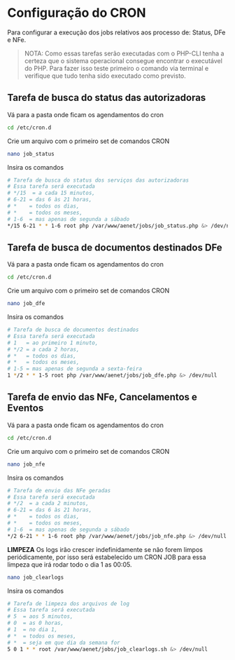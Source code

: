 # Configuração do CRON

Para configurar a execução dos jobs relativos aos processo de: Status, DFe e NFe.

> NOTA: Como essas tarefas serão executadas com o PHP-CLI tenha a certeza que o sistema operacional consegue encontrar o executável do PHP.
> Para fazer isso teste primeiro o comando via terminal e verifique que tudo tenha sido executado como previsto.

## Tarefa de busca do status das autorizadoras

Vá para a pasta onde ficam os agendamentos do cron

```bash
cd /etc/cron.d
```
Crie um arquivo com o primeiro set de comandos CRON

```bash
nano job_status
```

Insira os comandos

```bash
# Tarefa de busca do status dos serviços das autorizadoras
# Essa tarefa será executada
# */15  = a cada 15 minutos,
# 6-21 = das 6 às 21 horas,
# *    = todos os dias,
# *    = todos os meses,
# 1-6  = mas apenas de segunda a sábado
*/15 6-21 * * 1-6 root php /var/www/aenet/jobs/job_status.php &> /dev/null
```

## Tarefa de busca de documentos destinados DFe

Vá para a pasta onde ficam os agendamentos do cron

```bash
cd /etc/cron.d
```

Crie um arquivo com o primeiro set de comandos CRON

```bash
nano job_dfe
```

Insira os comandos

```bash
# Tarefa de busca de documentos destinados
# Essa tarefa será executada
# 1   = ao primeiro 1 minuto,
# */2 = a cada 2 horas,
# *   = todos os dias,
# *   = todos os meses,
# 1-5 = mas apenas de segunda a sexta-feira
1 */2 * * 1-5 root php /var/www/aenet/jobs/job_dfe.php &> /dev/null
```

## Tarefa de envio das NFe, Cancelamentos e Eventos 

Vá para a pasta onde ficam os agendamentos do cron

```bash
cd /etc/cron.d
```

Crie um arquivo com o primeiro set de comandos CRON

```bash
nano job_nfe
```
Insira os comandos

```bash
# Tarefa de envio das NFe geradas
# Essa tarefa será executada 
# */2  = a cada 2 minutos,
# 6-21 = das 6 às 21 horas,
# *    = todos os dias,
# *    = todos os meses,
# 1-6  = mas apenas de segunda a sábado 
*/2 6-21 * * 1-6 root php /var/www/aenet/jobs/job_nfe.php &> /dev/null
```

**LIMPEZA**
Os logs irão crescer indefinidamente se não forem limpos periódicamente, por isso será estabelecido um CRON JOB para essa limpeza que irá rodar todo o dia 1 as 00:05.

```bash
nano job_clearlogs
```

Insira os comandos

```bash
# Tarefa de limpeza dos arquivos de log
# Essa tarefa será executada
# 5  = aos 5 minutos,
# 0  = as 0 horas,
# 1  = no dia 1,
# *  = todos os meses,
# *  = seja em que dia da semana for
5 0 1 * * root /var/www/aenet/jobs/job_clearlogs.sh &> /dev/null
```

